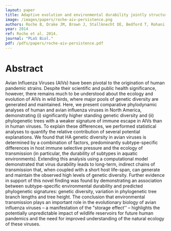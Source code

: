 ```yaml
---
layout: paper
title: Adaptive evolution and environmental durability jointly structure phylodynamic patterns in avian influenza viruses
image: /images/papers/roche-aiv-persistence.png
authors: Roche B, Drake JM, Brown J, Stallknecht DE, Bedford T, Rohani P.
year: 2014
ref: Roche et al. 2014.
journal: "PLoS Biol."
pdf: /pdfs/papers/roche-aiv-persistence.pdf
---
```


# Abstract

Avian Influenza Viruses (AIVs) have been pivotal to the origination of human pandemic strains. Despite their scientific and public health significance, however, there remains much to be understood about the ecology and evolution of AIVs in wild birds, where major pools of genetic diversity are generated and maintained. Here, we present comparative phylodynamic analyses of human and avian influenza viruses in North America, demonstrating (i) significantly higher standing genetic diversity and (ii) phylogenetic trees with a weaker signature of immune escape in AIVs than in human viruses. To explain these differences, we performed statistical analyses to quantify the relative contribution of several potential explanations.  We found that HA genetic diversity in avian viruses is determined by a combination of factors, predominantly subtype-specific differences in host immune selective pressure and the ecology of transmission (in particular, the durability of subtypes in aquatic environments). Extending this analysis using a computational model demonstrated that virus durability leads to long-term, indirect chains of transmission that, when coupled with a short host life-span, can generate and maintain the observed high levels of genetic diversity.  Further evidence in support of this novel finding was found by demonstrating an association between subtype-specific environmental durability and predicted phylogenetic signatures: genetic diversity, variation in phylogenetic tree branch lengths and tree height.  The conclusion that environmental transmission plays an important role in the evolutionary biology of avian influenza viruses – a manifestation of the "storage effect'' – highlights the potentially unpredictable impact of wildlife reservoirs for future human pandemics and the need for improved understanding of the natural ecology of these viruses.
